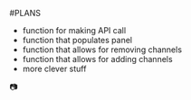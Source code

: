 #PLANS

* function for making API call
* function that populates panel
* function that allows for removing channels
* function that allows for adding channels
* more clever stuff

:camera:


